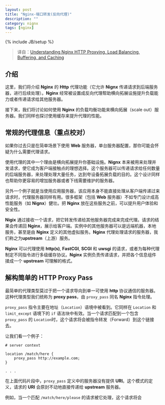 ```yaml
---
layout: post
title: "Nginx-端口转发(反向代理)"
description: ""
category: nignx
tags: [nginx]
---
```

{% include JB/setup %}

> 译自：[Understanding Nginx HTTP Proxying, Load Balancing, Buffering, and Caching](https://www.digitalocean.com/community/tutorials/understanding-nginx-http-proxying-load-balancing-buffering-and-caching)

## 介绍

这里，我们将介绍 **Nginx** 的 **Http** 代理功能（它允许 **Nignx** 传递请求到后端服务器，进行后续处理）。**Nginx** 经常被设置成反向代理帮助横向拓展设施提升负载能力或者传递请求给其他服务器。

接下来，我们将讨论如何使用 **Nginx** 的负载均衡功能来横向拓展（scale out）服务器。我们同样也探讨使用缓存来提升代理的性能。

## 常规的代理信息（重点校对）

如果你过去只是在简单场景下使用 **Web** 服务器，单台服务器配置，那你可能会怀疑为什么需要代理请求。

使用代理的其中一个理由是横向拓展提升你基础设施。**Nignx** 本来被用来处理并发请求，使它成为客户端接触点的理想选择。这个服务器可以传递请求给任何数量的后端服务器，来处理处理大量任务，达到夸设备拓展负载的目的。这个设计同样也帮助你更容易的增加服务器或者下线需要维护的服务器。

另外一个例子就是当使用应用服务器，该应用本身不能直接处理从客户端传递过来请求时，代理服务器同样有用。很多框架（包括 **Web** 服务器）不如专门设计成高性能服务（如 **Nignx**）健壮。把 **Nginx** 放在这些服务之前，可以提升用户体验和安全性。

**Nigix** 通过接收一个请求，把它转发传递给其他服务器完成来完成代理。请求的结果会传递回 **Nginx**，展示给客户端。实例中的其他服务器可以是远端机器，本地服务，甚至是由 **Nginx** 定义的其他虚拟服务。**Nginx** 代理处理请求的服务器，我们称之为**upstream**（上游）服务。

**Nginx** 可以代理使用 **http(s)**, **FastCGI**, **SCGI** 和 **uwsgi** 的请求，或者为每种代理制定不同指令进行多级缓存协议。**Nginx** 实例负责传递请求，并把各个信息组件揉成一个 **upstream** 可理解的格式。

## 解构简单的 HTTP Proxy Pass

最简单的代理类型莫过于把一个请求导向到单一可使用 **http** 协议通信的服务器。这种代理类型我们统称为 **proxy pass**，由 `proxy_pass` 同名 **Nginx** 指令处理。

`proxy_pass` 指令主要在地址（`Location`）语境中被看到。它同样在 `Location` 和 `limit_except` 语境下的 `if` 语法块中有效。当一个请求匹配到一个包含 `proxy_pass` 的 `Location`时，这个请求将会被指令转发（Forward）到这个链接去。

让我们看一个例子：

	# server context
	
	location /match/here {
	    proxy_pass http://example.com;
	}
	
	. . .

在上面代码片段中，`proxy_pass` 定义中的服务器没有提供 **URI**。这个模式的定义，请求的 **URI** 会原封不动地直接传递给 **upstream** 服务器。

例如，当一个匹配 `/match/here/please` 的请求被它处理，这个请求将会

